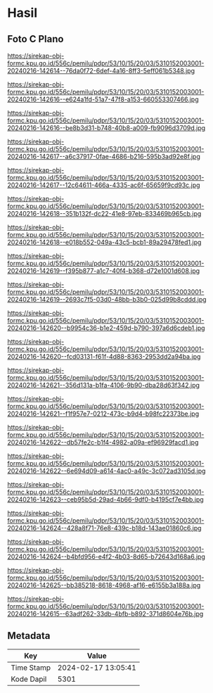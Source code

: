 # Hasil

## Foto C Plano

https://sirekap-obj-formc.kpu.go.id/556c/pemilu/pdpr/53/10/15/20/03/5310152003001-20240216-142614--76da0f72-6def-4a16-8ff3-5eff061b5348.jpg

https://sirekap-obj-formc.kpu.go.id/556c/pemilu/pdpr/53/10/15/20/03/5310152003001-20240216-142616--e624a1fd-51a7-47f8-a153-660553307466.jpg

https://sirekap-obj-formc.kpu.go.id/556c/pemilu/pdpr/53/10/15/20/03/5310152003001-20240216-142616--be8b3d31-b748-40b8-a009-fb9096d3709d.jpg

https://sirekap-obj-formc.kpu.go.id/556c/pemilu/pdpr/53/10/15/20/03/5310152003001-20240216-142617--a6c37917-0fae-4686-b216-595b3ad92e8f.jpg

https://sirekap-obj-formc.kpu.go.id/556c/pemilu/pdpr/53/10/15/20/03/5310152003001-20240216-142617--12c64611-466a-4335-ac6f-65659f9cd93c.jpg

https://sirekap-obj-formc.kpu.go.id/556c/pemilu/pdpr/53/10/15/20/03/5310152003001-20240216-142618--351b132f-dc22-41e8-97eb-833469b965cb.jpg

https://sirekap-obj-formc.kpu.go.id/556c/pemilu/pdpr/53/10/15/20/03/5310152003001-20240216-142618--e018b552-049a-43c5-bcb1-89a29478fed1.jpg

https://sirekap-obj-formc.kpu.go.id/556c/pemilu/pdpr/53/10/15/20/03/5310152003001-20240216-142619--f395b877-a1c7-40f4-b368-d72e1001d608.jpg

https://sirekap-obj-formc.kpu.go.id/556c/pemilu/pdpr/53/10/15/20/03/5310152003001-20240216-142619--2693c7f5-03d0-48bb-b3b0-025d99b8cddd.jpg

https://sirekap-obj-formc.kpu.go.id/556c/pemilu/pdpr/53/10/15/20/03/5310152003001-20240216-142620--b9954c36-b1e2-459d-b790-397a6d6cdeb1.jpg

https://sirekap-obj-formc.kpu.go.id/556c/pemilu/pdpr/53/10/15/20/03/5310152003001-20240216-142620--fcd03131-f61f-4d88-8363-2953dd2a94ba.jpg

https://sirekap-obj-formc.kpu.go.id/556c/pemilu/pdpr/53/10/15/20/03/5310152003001-20240216-142621--356d131a-b1fa-4106-9b90-dba28d63f342.jpg

https://sirekap-obj-formc.kpu.go.id/556c/pemilu/pdpr/53/10/15/20/03/5310152003001-20240216-142621--f1f957e7-0212-473c-b9d4-b98fc22373be.jpg

https://sirekap-obj-formc.kpu.go.id/556c/pemilu/pdpr/53/10/15/20/03/5310152003001-20240216-142622--db57fe2c-b1f4-4982-a09a-ef96929facd1.jpg

https://sirekap-obj-formc.kpu.go.id/556c/pemilu/pdpr/53/10/15/20/03/5310152003001-20240216-142622--6e694d09-a614-4ac0-a49c-3c072ad3105d.jpg

https://sirekap-obj-formc.kpu.go.id/556c/pemilu/pdpr/53/10/15/20/03/5310152003001-20240216-142623--ceb95b5d-29ad-4b66-9df0-b4195cf7e4bb.jpg

https://sirekap-obj-formc.kpu.go.id/556c/pemilu/pdpr/53/10/15/20/03/5310152003001-20240216-142624--428a8f71-76e8-439c-b18d-143ae01860c6.jpg

https://sirekap-obj-formc.kpu.go.id/556c/pemilu/pdpr/53/10/15/20/03/5310152003001-20240216-142624--b4bfd956-e4f2-4b03-8d65-b72643d168a6.jpg

https://sirekap-obj-formc.kpu.go.id/556c/pemilu/pdpr/53/10/15/20/03/5310152003001-20240216-142625--bb385218-8618-4968-af16-e6155b3a188a.jpg

https://sirekap-obj-formc.kpu.go.id/556c/pemilu/pdpr/53/10/15/20/03/5310152003001-20240216-142615--63adf262-33db-4bfb-b892-371d8604e76b.jpg


## Metadata

| Key        | Value               |
| ---------- | ------------------- |
| Time Stamp | 2024-02-17 13:05:41 |
| Kode Dapil | 5301                |



